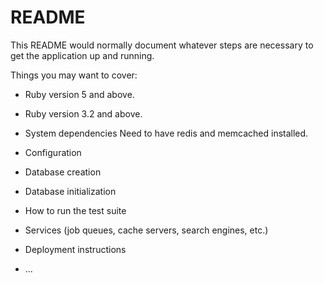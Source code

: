 # README

This README would normally document whatever steps are necessary to get the
application up and running.

Things you may want to cover:

* Ruby version
5 and above.

* Ruby version
3.2 and above.

* System dependencies
Need to have redis and memcached installed.

* Configuration

* Database creation

* Database initialization

* How to run the test suite

* Services (job queues, cache servers, search engines, etc.)

* Deployment instructions

* ...
